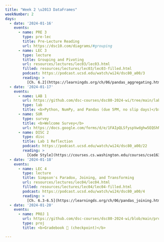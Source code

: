 ```yaml
---
title: "Week 2 \u2013 DataFrames"
weekNumber: 2
days:
  - date: '2024-01-16'
    events:
      - name: PRE 3
        type: pre-lec
        title: Pre-Lecture Reading
        url: https://dsc10.com/diagrams/#grouping
      - name: LEC 3
        type: lecture
        title: Grouping and Pivoting
        url: resources/lectures/lec03/lec03.html
        filled: resources/lectures/lec03/lec03-filled.html
        podcast: https://podcast.ucsd.edu/watch/wi24/dsc80_a00/3
        reading: >
          [Ch. 6.2](https://learningds.org/ch/06/pandas_aggregating.html)
  - date: '2024-01-17'
    events:
      - name: LAB 1
        url: https://github.com/dsc-courses/dsc80-2024-wi/tree/main/labs/lab01/lab.ipynb
        type: lab
        title: <b>Python, NumPy, and Pandas (due 5PM, no slip days)</b>
      - name: SUR
        type: survey
        title: <b>Welcome Survey</b>
        url: https://docs.google.com/forms/d/e/1FAIpQLSfyspVwdghw5EQShNLyG_L97s0G-X2N8ut8bG6_0K-_WH9DPw/viewform
      - name: DISC 2
        type: disc
        title: Lab 1 Reflection
        podcast: https://podcast.ucsd.edu/watch/wi24/dsc80_a00/22
        reading: >
          [Code Style](https://courses.cs.washington.edu/courses/cse163/21wi/style-guide.html)
  - date: '2024-01-18'
    events:
      - name: LEC 4
        type: lecture
        title: Simpson's Paradox, Joining, and Transforming
        url: resources/lectures/lec04/lec04.html
        filled: resources/lectures/lec04/lec04-filled.html
        podcast: https://podcast.ucsd.edu/watch/wi24/dsc80_a00/4
        reading: >
          [Ch. 6.3-6.5](https://learningds.org/ch/06/pandas_joining.html)
  - date: '2024-01-20'
    events:
      - name: PROJ 1
        url: https://github.com/dsc-courses/dsc80-2024-wi/blob/main/projects/proj01/project.ipynb
        type: proj
        title: <b>Gradebook 💯 (checkpoint)</b>

---
```


